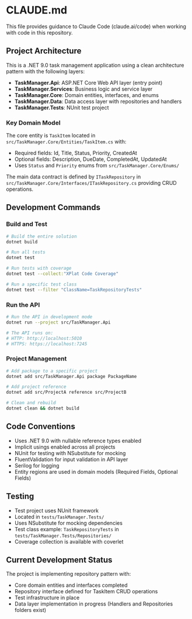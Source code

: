 # CLAUDE.md

This file provides guidance to Claude Code (claude.ai/code) when working with code in this repository.

## Project Architecture

This is a .NET 9.0 task management application using a clean architecture pattern with the following layers:

- **TaskManager.Api**: ASP.NET Core Web API layer (entry point)
- **TaskManager.Services**: Business logic and service layer
- **TaskManager.Core**: Domain entities, interfaces, and enums
- **TaskManager.Data**: Data access layer with repositories and handlers
- **TaskManager.Tests**: NUnit test project

### Key Domain Model

The core entity is `TaskItem` located in `src/TaskManager.Core/Entities/TaskItem.cs` with:

- Required fields: Id, Title, Status, Priority, CreatedAt
- Optional fields: Description, DueDate, CompletedAt, UpdatedAt
- Uses `Status` and `Priority` enums from `src/TaskManager.Core/Enums/`

The main data contract is defined by `ITaskRepository` in `src/TaskManager.Core/Interfaces/ITaskRepository.cs` providing CRUD operations.

## Development Commands

### Build and Test

```bash
# Build the entire solution
dotnet build

# Run all tests
dotnet test

# Run tests with coverage
dotnet test --collect:"XPlat Code Coverage"

# Run a specific test class
dotnet test --filter "ClassName=TaskRepositoryTests"
```

### Run the API

```bash
# Run the API in development mode
dotnet run --project src/TaskManager.Api

# The API runs on:
# HTTP: http://localhost:5010
# HTTPS: https://localhost:7245
```

### Project Management

```bash
# Add package to a specific project
dotnet add src/TaskManager.Api package PackageName

# Add project reference
dotnet add src/ProjectA reference src/ProjectB

# Clean and rebuild
dotnet clean && dotnet build
```

## Code Conventions

- Uses .NET 9.0 with nullable reference types enabled
- Implicit usings enabled across all projects
- NUnit for testing with NSubstitute for mocking
- FluentValidation for input validation in API layer
- Serilog for logging
- Entity regions are used in domain models (Required Fields, Optional Fields)

## Testing

- Test project uses NUnit framework
- Located in `tests/TaskManager.Tests/`
- Uses NSubstitute for mocking dependencies
- Test class example: `TaskRepositoryTests` in `tests/TaskManager.Tests/Repositories/`
- Coverage collection is available with coverlet

## Current Development Status

The project is implementing repository pattern with:

- Core domain entities and interfaces completed
- Repository interface defined for TaskItem CRUD operations
- Test infrastructure in place
- Data layer implementation in progress (Handlers and Repositories folders exist)

